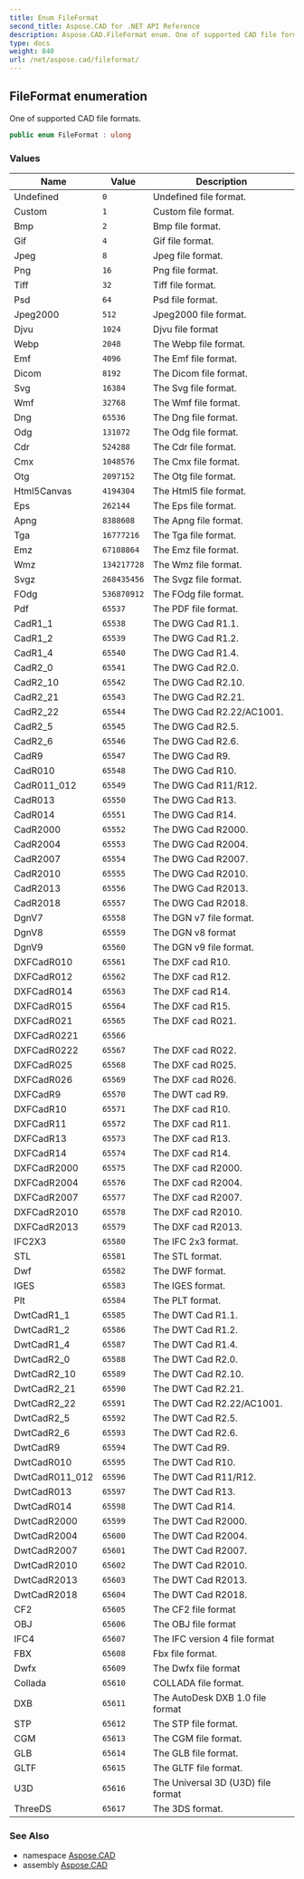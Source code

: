 ```yaml
---
title: Enum FileFormat
second_title: Aspose.CAD for .NET API Reference
description: Aspose.CAD.FileFormat enum. One of supported CAD file formats
type: docs
weight: 840
url: /net/aspose.cad/fileformat/
---
```

## FileFormat enumeration

One of supported CAD file formats.

```csharp
public enum FileFormat : ulong
```

### Values

| Name | Value | Description |
| --- | --- | --- |
| Undefined | `0` | Undefined file format. |
| Custom | `1` | Custom file format. |
| Bmp | `2` | Bmp file format. |
| Gif | `4` | Gif file format. |
| Jpeg | `8` | Jpeg file format. |
| Png | `16` | Png file format. |
| Tiff | `32` | Tiff file format. |
| Psd | `64` | Psd file format. |
| Jpeg2000 | `512` | Jpeg2000 file format. |
| Djvu | `1024` | Djvu file format |
| Webp | `2048` | The Webp file format. |
| Emf | `4096` | The Emf file format. |
| Dicom | `8192` | The Dicom file format. |
| Svg | `16384` | The Svg file format. |
| Wmf | `32768` | The Wmf file format. |
| Dng | `65536` | The Dng file format. |
| Odg | `131072` | The Odg file format. |
| Cdr | `524288` | The Cdr file format. |
| Cmx | `1048576` | The Cmx file format. |
| Otg | `2097152` | The Otg file format. |
| Html5Canvas | `4194304` | The Html5 file format. |
| Eps | `262144` | The Eps file format. |
| Apng | `8388608` | The Apng file format. |
| Tga | `16777216` | The Tga file format. |
| Emz | `67108864` | The Emz file format. |
| Wmz | `134217728` | The Wmz file format. |
| Svgz | `268435456` | The Svgz file format. |
| FOdg | `536870912` | The FOdg file format. |
| Pdf | `65537` | The PDF file format. |
| CadR1_1 | `65538` | The DWG Cad R1.1. |
| CadR1_2 | `65539` | The DWG Cad R1.2. |
| CadR1_4 | `65540` | The DWG Cad R1.4. |
| CadR2_0 | `65541` | The DWG Cad R2.0. |
| CadR2_10 | `65542` | The DWG Cad R2.10. |
| CadR2_21 | `65543` | The DWG Cad R2.21. |
| CadR2_22 | `65544` | The DWG Cad R2.22/AC1001. |
| CadR2_5 | `65545` | The DWG Cad R2.5. |
| CadR2_6 | `65546` | The DWG Cad R2.6. |
| CadR9 | `65547` | The DWG Cad R9. |
| CadR010 | `65548` | The DWG Cad R10. |
| CadR011_012 | `65549` | The DWG Cad R11/R12. |
| CadR013 | `65550` | The DWG Cad R13. |
| CadR014 | `65551` | The DWG Cad R14. |
| CadR2000 | `65552` | The DWG Cad R2000. |
| CadR2004 | `65553` | The DWG Cad R2004. |
| CadR2007 | `65554` | The DWG Cad R2007. |
| CadR2010 | `65555` | The DWG Cad R2010. |
| CadR2013 | `65556` | The DWG Cad R2013. |
| CadR2018 | `65557` | The DWG Cad R2018. |
| DgnV7 | `65558` | The DGN v7 file format. |
| DgnV8 | `65559` | The DGN v8 format |
| DgnV9 | `65560` | The DGN v9 file format. |
| DXFCadR010 | `65561` | The DXF cad R10. |
| DXFCadR012 | `65562` | The DXF cad R12. |
| DXFCadR014 | `65563` | The DXF cad R14. |
| DXFCadR015 | `65564` | The DXF cad R15. |
| DXFCadR021 | `65565` | The DXF cad R021. |
| DXFCadR0221 | `65566` |  |
| DXFCadR0222 | `65567` | The DXF cad R022. |
| DXFCadR025 | `65568` | The DXF cad R025. |
| DXFCadR026 | `65569` | The DXF cad R026. |
| DXFCadR9 | `65570` | The DWT cad R9. |
| DXFCadR10 | `65571` | The DXF cad R10. |
| DXFCadR11 | `65572` | The DXF cad R11. |
| DXFCadR13 | `65573` | The DXF cad R13. |
| DXFCadR14 | `65574` | The DXF cad R14. |
| DXFCadR2000 | `65575` | The DXF cad R2000. |
| DXFCadR2004 | `65576` | The DXF cad R2004. |
| DXFCadR2007 | `65577` | The DXF cad R2007. |
| DXFCadR2010 | `65578` | The DXF cad R2010. |
| DXFCadR2013 | `65579` | The DXF cad R2013. |
| IFC2X3 | `65580` | The IFC 2x3 format. |
| STL | `65581` | The STL format. |
| Dwf | `65582` | The DWF format. |
| IGES | `65583` | The IGES format. |
| Plt | `65584` | The PLT format. |
| DwtCadR1_1 | `65585` | The DWT Cad R1.1. |
| DwtCadR1_2 | `65586` | The DWT Cad R1.2. |
| DwtCadR1_4 | `65587` | The DWT Cad R1.4. |
| DwtCadR2_0 | `65588` | The DWT Cad R2.0. |
| DwtCadR2_10 | `65589` | The DWT Cad R2.10. |
| DwtCadR2_21 | `65590` | The DWT Cad R2.21. |
| DwtCadR2_22 | `65591` | The DWT Cad R2.22/AC1001. |
| DwtCadR2_5 | `65592` | The DWT Cad R2.5. |
| DwtCadR2_6 | `65593` | The DWT Cad R2.6. |
| DwtCadR9 | `65594` | The DWT Cad R9. |
| DwtCadR010 | `65595` | The DWT Cad R10. |
| DwtCadR011_012 | `65596` | The DWT Cad R11/R12. |
| DwtCadR013 | `65597` | The DWT Cad R13. |
| DwtCadR014 | `65598` | The DWT Cad R14. |
| DwtCadR2000 | `65599` | The DWT Cad R2000. |
| DwtCadR2004 | `65600` | The DWT Cad R2004. |
| DwtCadR2007 | `65601` | The DWT Cad R2007. |
| DwtCadR2010 | `65602` | The DWT Cad R2010. |
| DwtCadR2013 | `65603` | The DWT Cad R2013. |
| DwtCadR2018 | `65604` | The DWT Cad R2018. |
| CF2 | `65605` | The CF2 file format |
| OBJ | `65606` | The OBJ file format |
| IFC4 | `65607` | The IFC version 4 file format |
| FBX | `65608` | Fbx file format. |
| Dwfx | `65609` | The Dwfx file format |
| Collada | `65610` | COLLADA file format. |
| DXB | `65611` | The AutoDesk DXB 1.0 file format |
| STP | `65612` | The STP file format. |
| CGM | `65613` | The CGM file format. |
| GLB | `65614` | The GLB file format. |
| GLTF | `65615` | The GLTF file format. |
| U3D | `65616` | The Universal 3D (U3D) file format |
| ThreeDS | `65617` | The 3DS format. |

### See Also

* namespace [Aspose.CAD](../../aspose.cad/)
* assembly [Aspose.CAD](../../)


